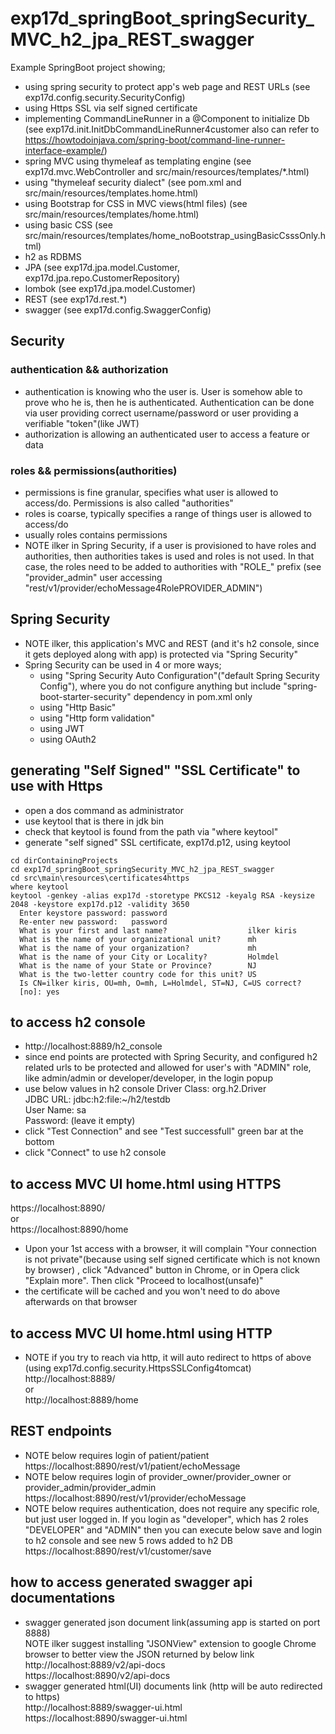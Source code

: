 # exp17d_springBoot_springSecurity_MVC_h2_jpa_REST_swagger
Example SpringBoot project showing;
- using spring security to protect app's web page and REST URLs (see exp17d.config.security.SecurityConfig)
- using Https SSL via self signed certificate
- implementing CommandLineRunner in a @Component to initialize Db (see exp17d.init.InitDbCommandLineRunner4customer 
  also can refer to https://howtodoinjava.com/spring-boot/command-line-runner-interface-example/)
- spring MVC using thymeleaf as templating engine (see exp17d.mvc.WebController and 
  src/main/resources/templates/*.html)
- using "thymeleaf security dialect" (see pom.xml and src/main/resources/templates.home.html)
- using Bootstrap for CSS in MVC views(html files) (see src/main/resources/templates/home.html)
- using basic CSS (see src/main/resources/templates/home_noBootstrap_usingBasicCsssOnly.html)
- h2 as RDBMS
- JPA (see exp17d.jpa.model.Customer, exp17d.jpa.repo.CustomerRepository)
- lombok (see exp17d.jpa.model.Customer)
- REST (see exp17d.rest.*)
- swagger (see exp17d.config.SwaggerConfig)

## Security
### authentication && authorization
- authentication is knowing who the user is. User is somehow able to prove who he is, 
  then he is authenticated. Authentication can be done via user providing correct username/password 
  or user providing a verifiable "token"(like JWT)
- authorization is allowing an authenticated user to access a feature or data

### roles && permissions(authorities)
- permissions is fine granular, specifies what user is allowed to access/do. Permissions 
  is also called "authorities"
- roles is coarse, typically specifies a range of things user is allowed to access/do
- usually roles contains permissions
- NOTE ilker in Spring Security, if a user is provisioned to have roles and authorities, 
  then authorities takes is used and roles is not used. In that case, the roles need 
  to be added to authorities with "ROLE_" prefix (see "provider_admin" user accessing 
  "rest/v1/provider/echoMessage4RolePROVIDER_ADMIN")

## Spring Security
- NOTE ilker, this application's MVC and REST (and it's h2 console, since it gets deployed along 
with app) is protected via "Spring Security"
- Spring Security can be used in 4 or more ways;
  - using "Spring Security Auto Configuration"("default Spring Security Config"), where you 
    do not configure anything but include "spring-boot-starter-security" dependency 
    in pom.xml only
  - using "Http Basic"
  - using "Http form validation"
  - using JWT
  - using OAuth2

## generating "Self Signed" "SSL Certificate" to use with Https
- open a dos command as administrator
- use keytool that is there in jdk bin
- check that keytool is found from the path via "where keytool"
- generate "self signed" SSL certificate, exp17d.p12, using keytool
```dos
cd dirContainingProjects
cd exp17d_springBoot_springSecurity_MVC_h2_jpa_REST_swagger
cd src\main\resources\certificates4https
where keytool
keytool -genkey -alias exp17d -storetype PKCS12 -keyalg RSA -keysize 2048 -keystore exp17d.p12 -validity 3650
  Enter keystore password: password
  Re-enter new password:   password
  What is your first and last name?                  ilker kiris
  What is the name of your organizational unit?      mh
  What is the name of your organization?             mh
  What is the name of your City or Locality?         Holmdel
  What is the name of your State or Province?        NJ
  What is the two-letter country code for this unit? US
  Is CN=ilker kiris, OU=mh, O=mh, L=Holmdel, ST=NJ, C=US correct?
  [no]: yes
```


## to access h2 console
- http://localhost:8889/h2_console
- since end points are protected with Spring Security, and configured h2 related urls 
  to be protected and allowed for user's with "ADMIN" role, like admin/admin or 
  developer/developer, in the login popup
- use below values in h2 console
Driver Class: org.h2.Driver                <br>
JDBC URL:     jdbc:h2:file:~/h2/testdb     <br>
User Name:    sa                           <br>
Password:             (leave it empty)     <br>
- click "Test Connection" and see "Test successfull" green bar at the bottom
- click "Connect" to use h2 console

## to access MVC UI home.html using HTTPS
https://localhost:8890/
<br> or <br>
https://localhost:8890/home
<br>
- Upon your 1st access with a browser, it will complain "Your connection is not private"(because using self signed certificate 
which is not known by browser) , click "Advanced" button in Chrome, or in Opera click "Explain more". Then click "Proceed to localhost(unsafe)" 
- the certificate will be cached and you won't need to do above afterwards on that browser 

## to access MVC UI home.html using HTTP
- NOTE if you try to reach via http, it will auto redirect to https of above (using 
  exp17d.config.security.HttpsSSLConfig4tomcat)
http://localhost:8889/
<br> or <br>
http://localhost:8889/home

## REST endpoints
- NOTE below requires login of patient/patient
  <br>
https://localhost:8890/rest/v1/patient/echoMessage
- NOTE below requires login of provider_owner/provider_owner  or provider_admin/provider_admin 
  <br>
https://localhost:8890/rest/v1/provider/echoMessage
- NOTE below requires authentication, does not require any specific role, but just user 
  logged in. If you login as "developer", which has 2 roles "DEVELOPER" and "ADMIN" 
  then you can execute below save and login to h2 console and see new 5 rows added to 
  h2 DB 
  <br>
https://localhost:8890/rest/v1/customer/save

## how to access generated swagger api documentations
- swagger generated json document link(assuming app is started on port 8888) <br> 
  NOTE ilker suggest installing "JSONView" extension to google Chrome browser to better view the JSON returned by below link 
  <br>
  http://localhost:8889/v2/api-docs        <br>
  https://localhost:8890/v2/api-docs       <br>
- swagger generated html(UI) documents link (http will be auto redirected to https)    <br>
  http://localhost:8889/swagger-ui.html    <br>
  https://localhost:8890/swagger-ui.html    <br>


